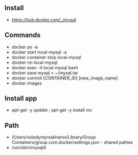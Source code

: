 ## Install
- https://hub.docker.com/_/mysql

## Commands
- docker ps -a
- docker start local-mysql -a
- docker container stop local-mysql 
- docker rm local-mysql
- docker exec -it local-mysql bash
- docker save mysql > ~/mysql.tar
- docker commit [CONTAINER_ID] [new_image_name]
- docker images

## Install app
- apt-get -y update ; apt-get -y install mc

## Path
- /Users/volodymyrsakharov/Library/Group Containers/group.com.docker/settings.json - shared pathes
- /usr/sbin/mysqld
